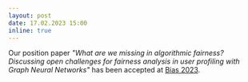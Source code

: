 ```yaml
---
layout: post
date: 17.02.2023 15:00
inline: true
---
```


Our position paper *"What are we missing in algorithmic fairness? Discussing open challenges for fairness analysis in user profiling with Graph Neural Networks"* has been accepted at [Bias 2023](https://biasinrecsys.github.io/ecir2023/).